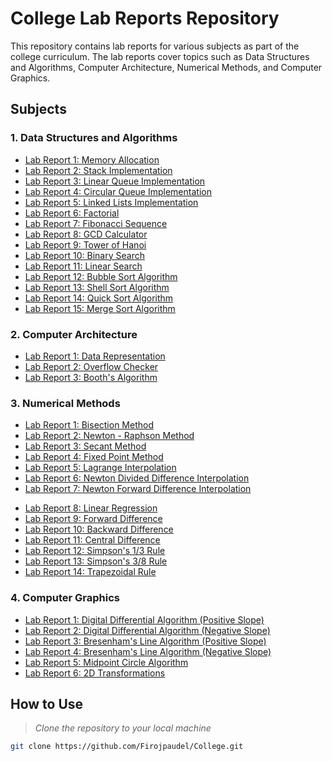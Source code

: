 # College Lab Reports Repository

This repository contains lab reports for various subjects as part of the college curriculum. The lab reports cover topics such as Data Structures and Algorithms, Computer Architecture, Numerical Methods, and Computer Graphics.

## Subjects

### 1. Data Structures and Algorithms

- [Lab Report 1: Memory Allocation](./DSA/Lab1.cpp)
- [Lab Report 2: Stack Implementation](./DSA/Lab2.cpp)
- [Lab Report 3: Linear Queue Implementation](./DSA/Lab3.cpp)
- [Lab Report 4: Circular Queue Implementation](./DSA/Lab4.cpp)
- [Lab Report 5: Linked Lists Implementation](./DSA/Lab5.cpp)
- [Lab Report 6: Factorial](./DSA/Lab6.cpp)
- [Lab Report 7: Fibonacci Sequence](./DSA/Lab7.cpp)
- [Lab Report 8: GCD Calculator](./DSA/Lab8.cpp)
- [Lab Report 9: Tower of Hanoi](./DSA/Lab9.cpp)
- [Lab Report 10: Binary Search](./DSA/Lab10.cpp)
- [Lab Report 11: Linear Search](./DSA/Lab11.cpp)
- [Lab Report 12: Bubble Sort Algorithm](./DSA/Lab12.cpp)
- [Lab Report 13: Shell Sort Algorithm](./DSA/Lab13.cpp)
- [Lab Report 14: Quick Sort Algorithm](./DSA/Lab14.cpp)
- [Lab Report 15: Merge Sort Algorithm](./DSA/Lab15.cpp)


### 2. Computer Architecture

- [Lab Report 1: Data Representation](./CA/BinaryNumber.cpp)
- [Lab Report 2: Overflow Checker](./CA/Overflow.cpp)
- [Lab Report 3: Booth's Algorithm](./CA/Booths_Algo.cpp.cpp)

### 3. Numerical Methods

- [Lab Report 1: Bisection Method](./NM/BisectionMethod.c)
- [Lab Report 2: Newton - Raphson Method](./NM/Newton.c)
- [Lab Report 3: Secant Method](./NM/Secant.c)
- [Lab Report 4: Fixed Point Method](./NM/FixedPoint.c)
- [Lab Report 5: Lagrange Interpolation](./NM/Lagrange.c)
- [Lab Report 6: Newton Divided Difference Interpolation](./NM/Divided_difference.c)
- [Lab Report 7: Newton Forward Difference Interpolation](./NM/Newton_forward.c)
<!-- - [Lab Report 8: Newton Backward Difference Interpolation](./NM/Divided_difference.c) -->
- [Lab Report 8: Linear Regression](./NM/Linear_regression.c)
- [Lab Report 9: Forward Difference](./NM/Forward_difference.c)
- [Lab Report 10: Backward Difference](./NM/Backward_difference.c)
- [Lab Report 11: Central Difference](./NM/Central_difference.c)
- [Lab Report 12: Simpson's 1/3 Rule](./NM/Simpsons1_3.c)
- [Lab Report 13: Simpson's 3/8 Rule](./NM/Simpsons3_8.c)
- [Lab Report 14: Trapezoidal Rule](./NM/Trapezoidal.c)

### 4. Computer Graphics

- [Lab Report 1: Digital Differential Algorithm (Positive Slope) ](./CG/DDA_Positive_Slope.cpp)
- [Lab Report 2: Digital Differential Algorithm (Negative Slope) ](./CG/DDA_Negative_Slope.cpp)
- [Lab Report 3: Bresenham's Line Algorithm (Positive Slope) ](./CG/BLA_Positive_Slope.cpp)
- [Lab Report 4: Bresenham's Line Algorithm (Negative Slope) ](./CG/BLA_Negative_Slope.cpp) 
- [Lab Report 5: Midpoint Circle Algorithm ](./CG/Circle.cpp)
- [Lab Report 6: 2D Transformations ](./CG/2D_Transform.cpp)


## How to Use
   >*Clone the repository to your local machine*

   ```bash
   git clone https://github.com/Firojpaudel/College.git
   ```
